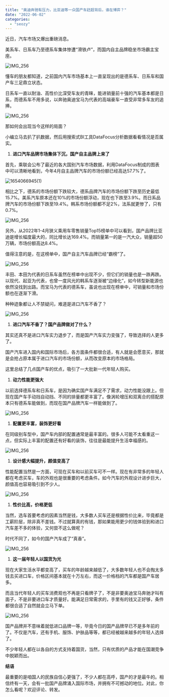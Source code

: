 ```yaml
---
title: "奥迪奔驰有压力，比亚迪等一众国产车赶超背后，谁在博弈？"
date: "2022-06-02"
categories: 
  - "seozy"
---
```


近日，汽车市场又爆出重磅消息。

美系车、日系车乃至德系车集体惨遭“滑铁卢”，而国内自主品牌稳坐市场霸主宝座。

![IMG_256](images/1654091374-img_256.jpeg)

懂车的朋友都知道，之前国内汽车市场基本上一直呈现出的是德系车、日系车和国产车三足鼎立状态。

日系车一直以耐油、高性价比深受车友的青睐，能进销量前十强的汽车基本都是日系，而德系车不用多说，以奔驰奥迪宝马为代表的高端豪车一直受非常多车友的追捧。

![IMG_256](images/1654091376-img_256.jpeg)

那如何会出现当今这样的局面？

小编立马去扒了扒数据，然后用搜索式BI工具DataFocus分析数据看看情况是否属实。

1. **进口汽车品牌市场集体下沉，国产自主品牌上来了**

首先，乘联会公布了最近的各大国别汽车市场数据，利用DataFocus制成的图表中可以清晰地看到，今年4月自主品牌汽车的市场份额已经高达57.7%了。

![1654066945(1)](images/1654091379-16540669451.png)

相比之下，德系的市场份额下跌较大，德系品牌汽车的市场份额下跌至历史最低15.7%。美系汽车原本还在10%的市场份额浮动，现在也下跌至3.9%。而日系品牌汽车的市场份额下跌至19.4%。韩系市场份额都不足2%，法系就更惨了，只有0.7%。

![IMG_256](images/1654091382-img_256.jpeg)

另外，从2022年1-4月狭义乘用车零售销量Top15榜单中可以看到，国产品牌比亚迪是增长幅度最大的，同比增长达169.4%。而销量第一的是一汽大众，销量超50万辆，市场份额高达8.4%。

值得注意的是，在这榜单中，国产自主汽车品牌已经“霸榜”了。

![IMG_256](images/1654091385-img_256.png)

丰田、本田为代表的日系车虽然在榜单中出现不少，但它们的销量也是一跌再跌。以现代、起亚为代表，也曾一度风光的韩系车逐渐被“边缘化”，如今转型新能源也依然没找到出路。而宝马为代表的德系车，虽说也出现在榜单中，可销量和市场份额也在逐渐下滑。

种种迹象都让人不禁疑问，难道是进口汽车不香了？

![IMG_256](images/1654091394-img_256.png)

1. **进口汽车不香了？国产品牌做对了什么？**

其实还真不是进口汽车实力退步了，而是国产汽车实力变强了，导致选择的人更多了。

国产汽车进入国内和国际市场后，各方面条件都很合适，有人就是会愿意买，那就是会抢占原本属于进口汽车的市场份额，从而改变原本的市场格局。

这里总结了几点国产车的优点，吸引了一大批新一代年轻人购买。

1. **动力性能更强大**

以前选择德系车和日系车，是因为确实国产车满足不了需求，动力性能没跟上。但现在国产车手动挡自动挡、不同的排量都更丰富了。像涡轮增压和双离合的搭配原本只有德系车能做到，而现在国产品牌汽车一样能做到了。

![IMG_256](images/1654091400-img_256.jpeg)

1. **配置更丰富，装饰更好看**

在同级别车型中，国产车内部的配置通常是最丰富的。很多人可能不太看重这一点，但实际上丰富的配置还有好看的装饰，往往是最能提升生活幸福感的。

![IMG_256](images/1654091402-img_256.jpeg)

1. **设计感大幅提升，颜值变高了**

性能配置当然是一方面，可现在买车和以前买车可不一样。现在有非常多的年轻人都在考虑买车，车的外观也是很重要的考虑条件。如今汽车的外观设计进步巨大，颜值高也容易吸引到不少人。

![IMG_256](images/1654091404-img_256.jpeg)

1. **性价比高，价格更低**

当然，选车首要考虑的因素当然是钱，大多数人买车还是根据性价比来，毕竟都是工薪阶层，除非真不差钱。不过就算真的有钱，那如果能用更少的钱体验到和进口汽车差不多的体验，又何尝不这么做呢？

时代不同了，如今的国产汽车成了“真香”。

![IMG_256](images/1654091405-img_256.png)

1. **这一届年轻人以国货为光**

现在大家生活水平都变高了，买车的年龄越来越低了，大多数年轻人也不会掏太多钱去买进口车，价格区间基本就在十万左右，而这一价格档的汽车都是国产车居多。

而且当代年轻人的买车消费观也不再是只看牌子了，不是非要奥迪宝马奔驰才叫有面子，不是非要进口车才质量好。能满足日常需求的，手里有的钱又正好够，条件都很合适了自然就会立马下单。

![IMG_256](images/1654091410-img_256.jpeg)

国产品牌并不意味着就低进口品牌一等，毕竟今日的国产品牌早已不是多年前的了。不仅是汽车，还有手机、服饰、护肤品等等，都已经被越来越多的年轻人选择了。

不少年轻人都在以各自的方式支持着国货，当然，只有优质的产品才能在国潮竞争中脱颖而出。

**结语**

最重要的是咱国人的民族自信心更强了，不少人都在高呼，国产的才是最牛的。相信终有一天，会有一批国产品牌涌入国际市场，并拥有不可撼动的地位。对此，你怎么看呢？欢迎评论、转发。
